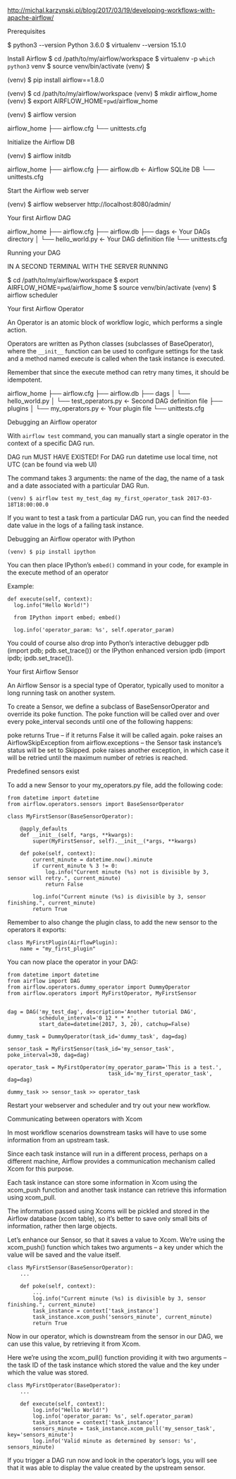 http://michal.karzynski.pl/blog/2017/03/19/developing-workflows-with-apache-airflow/




Prerequisites

$ python3 --version
Python 3.6.0
$ virtualenv --version
15.1.0







Install Airflow
$ cd /path/to/my/airflow/workspace
$ virtualenv -p `which python3` venv
$ source venv/bin/activate
(venv) $

(venv) $ pip install airflow==1.8.0

(venv) $ cd /path/to/my/airflow/workspace
(venv) $ mkdir airflow_home
(venv) $ export AIRFLOW_HOME=`pwd`/airflow_home

(venv) $ airflow version

 airflow_home
 ├── airflow.cfg
 └── unittests.cfg







Initialize the Airflow DB

(venv) $ airflow initdb

airflow_home
├── airflow.cfg
├── airflow.db        <- Airflow SQLite DB
└── unittests.cfg


Start the Airflow web server

(venv) $ airflow webserver
  http://localhost:8080/admin/








Your first Airflow DAG

airflow_home
├── airflow.cfg
├── airflow.db
├── dags                <- Your DAGs directory
│   └── hello_world.py  <- Your DAG definition file
└── unittests.cfg








Running your DAG

IN A SECOND TERMINAL WITH THE SERVER RUNNING

$ cd /path/to/my/airflow/workspace
$ export AIRFLOW_HOME=`pwd`/airflow_home
$ source venv/bin/activate
(venv) $ airflow scheduler








Your first Airflow Operator

An Operator is an atomic block of workflow logic, which performs a single action.

Operators are written as Python classes (subclasses of BaseOperator), where the `__init__` function can be used to configure settings for the task and a method named execute is called when the task instance is executed.

Remember that since the execute method can retry many times, it should be idempotent.

airflow_home
├── airflow.cfg
├── airflow.db
├── dags
│   └── hello_world.py
│   └── test_operators.py  <- Second DAG definition file
├── plugins
│   └── my_operators.py    <- Your plugin file
└── unittests.cfg








Debugging an Airflow operator

With `airflow test` command, you can manually start a single operator in the context of a specific DAG run.

DAG run MUST HAVE EXISTED! For DAG run datetime use local time, not UTC (can be found via web UI)

The command takes 3 arguments: the name of the dag, the name of a task and a date associated with a particular DAG Run.

`(venv) $ airflow test my_test_dag my_first_operator_task 2017-03-18T18:00:00.0`

If you want to test a task from a particular DAG run, you can find the needed date value in the logs of a failing task instance.









Debugging an Airflow operator with IPython

`(venv) $ pip install ipython`

You can then place IPython’s `embed()` command in your code, for example in the execute method of an operator

Example:
  ```
  def execute(self, context):
    log.info("Hello World!")

    from IPython import embed; embed()

    log.info('operator_param: %s', self.operator_param)
  ```

  You could of course also drop into Python’s interactive debugger pdb (import pdb; pdb.set_trace()) or the IPython enhanced version ipdb (import ipdb; ipdb.set_trace()).










Your first Airflow Sensor

An Airflow Sensor is a special type of Operator, typically used to monitor a long running task on another system.

To create a Sensor, we define a subclass of BaseSensorOperator and override its poke function. The poke function will be called over and over every poke_interval seconds until one of the following happens:

poke returns True – if it returns False it will be called again.
poke raises an AirflowSkipException from airflow.exceptions – the Sensor task instance’s status will be set to Skipped.
poke raises another exception, in which case it will be retried until the maximum number of retries is reached.

Predefined sensors exist

To add a new Sensor to your my_operators.py file, add the following code:

```
from datetime import datetime
from airflow.operators.sensors import BaseSensorOperator

class MyFirstSensor(BaseSensorOperator):

    @apply_defaults
    def __init__(self, *args, **kwargs):
        super(MyFirstSensor, self).__init__(*args, **kwargs)

    def poke(self, context):
        current_minute = datetime.now().minute
        if current_minute % 3 != 0:
            log.info("Current minute (%s) not is divisible by 3, sensor will retry.", current_minute)
            return False

        log.info("Current minute (%s) is divisible by 3, sensor finishing.", current_minute)
        return True
```

Remember to also change the plugin class, to add the new sensor to the operators it exports:
```
class MyFirstPlugin(AirflowPlugin):
    name = "my_first_plugin"
```

You can now place the operator in your DAG:
```
from datetime import datetime
from airflow import DAG
from airflow.operators.dummy_operator import DummyOperator
from airflow.operators import MyFirstOperator, MyFirstSensor


dag = DAG('my_test_dag', description='Another tutorial DAG',
          schedule_interval='0 12 * * *',
          start_date=datetime(2017, 3, 20), catchup=False)

dummy_task = DummyOperator(task_id='dummy_task', dag=dag)

sensor_task = MyFirstSensor(task_id='my_sensor_task', poke_interval=30, dag=dag)

operator_task = MyFirstOperator(my_operator_param='This is a test.',
                                task_id='my_first_operator_task', dag=dag)

dummy_task >> sensor_task >> operator_task
```

Restart your webserver and scheduler and try out your new workflow.









Communicating between operators with Xcom

In most workflow scenarios downstream tasks will have to use some information from an upstream task.

Since each task instance will run in a different process, perhaps on a different machine, Airflow provides a communication mechanism called Xcom for this purpose.

Each task instance can store some information in Xcom using the xcom_push function and another task instance can retrieve this information using xcom_pull.

The information passed using Xcoms will be pickled and stored in the Airflow database (xcom table), so it’s better to save only small bits of information, rather then large objects.

Let’s enhance our Sensor, so that it saves a value to Xcom. We’re using the xcom_push() function which takes two arguments – a key under which the value will be saved and the value itself.

```
class MyFirstSensor(BaseSensorOperator):
    ...

    def poke(self, context):
        ...
        log.info("Current minute (%s) is divisible by 3, sensor finishing.", current_minute)
        task_instance = context['task_instance']
        task_instance.xcom_push('sensors_minute', current_minute)
        return True
```

Now in our operator, which is downstream from the sensor in our DAG, we can use this value, by retrieving it from Xcom.

Here we’re using the xcom_pull() function providing it with two arguments – the task ID of the task instance which stored the value and the key under which the value was stored.

```
class MyFirstOperator(BaseOperator):
    ...

    def execute(self, context):
        log.info("Hello World!")
        log.info('operator_param: %s', self.operator_param)
        task_instance = context['task_instance']
        sensors_minute = task_instance.xcom_pull('my_sensor_task', key='sensors_minute')
        log.info('Valid minute as determined by sensor: %s', sensors_minute)
```

If you trigger a DAG run now and look in the operator’s logs, you will see that it was able to display the value created by the upstream sensor.
